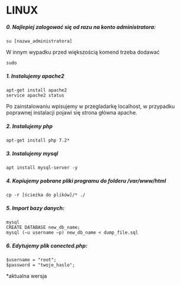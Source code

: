 # LINUX

##### 0. Najlepiej zalogować się od razu na konto administratora:

```
su [nazwa_administratora]
```

W innym wypadku przed większością komend trzeba dodawać 
```
sudo
```

##### 1. Instalujemy apache2
```
apt-get install apache2
service apache2 status
```

Po zainstalowaniu wpisujemy w przegladarkę localhost, w przypadku poprawnej instalacji pojawi się strona główna apache.

##### 2. Instalujemy php
```
apt-get install php 7.2*
```

##### 3. Instalujemy mysql
```
apt install mysql-server -y
```

##### 4. Kopiujemy pobrane pliki programu do folderu /var/www/html
```
cp -r [ścieżka do plików]/* ./
```

##### 5. Import bazy danych:
```
mysql
CREATE DATABASE new_db_name;
mysql (–u username –p) new_db_name < dump_file.sql
```

##### 6. Edytujemy plik conected.php:
```
$username = "root";
$password = "twoje_haslo";
```


































*aktualna wersja

